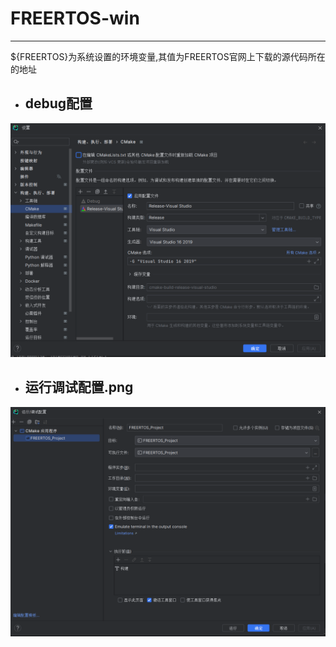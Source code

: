 # FREERTOS-win
-----
${FREERTOS}为系统设置的环境变量,其值为FREERTOS官网上下载的源代码所在的地址  
- ## debug配置
![debug配置](./src/debug配置.png "debug配置")
- ## 运行调试配置.png
![运行调试配置.png](./src/运行调试配置.png "运行调试配置.png")